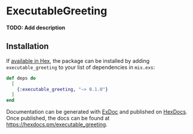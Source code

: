 # ExecutableGreeting

**TODO: Add description**

## Installation

If [available in Hex](https://hex.pm/docs/publish), the package can be installed
by adding `executable_greeting` to your list of dependencies in `mix.exs`:

```elixir
def deps do
  [
    {:executable_greeting, "~> 0.1.0"}
  ]
end
```

Documentation can be generated with [ExDoc](https://github.com/elixir-lang/ex_doc)
and published on [HexDocs](https://hexdocs.pm). Once published, the docs can
be found at <https://hexdocs.pm/executable_greeting>.

